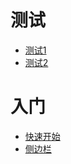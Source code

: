 # 测试


- [测试1](./test/ceshi1.md)
- [测试2](./test/ceshi2.md)

# 入门 

- [快速开始](./home/quickstart.md)
- [侧边栏](./home/sidebar.md)

